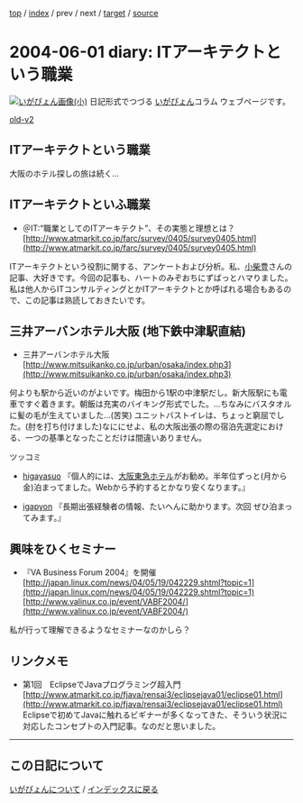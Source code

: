 [top](https://igapyon.github.io/diary/) 
 / [index](https://igapyon.github.io/diary/2004/index.html) 
 / prev 
 / next 
 / [target](https://igapyon.github.io/diary/2004/ig040601.html) 
 / [source](https://github.com/igapyon/diary/blob/gh-pages/2004/ig040601.html.src.md) 

2004-06-01 diary: ITアーキテクトという職業
=====================================================================================================
[![いがぴょん画像(小)](https://igapyon.github.io/diary/images/iga200306s.jpg "いがぴょん")](https://igapyon.github.io/diary/memo/memoigapyon.html) 日記形式でつづる [いがぴょん](https://igapyon.github.io/diary/memo/memoigapyon.html)コラム ウェブページです。

[old-v2](ig040601-orig.html)

## ITアーキテクトという職業

大阪のホテル探しの旅は続く…


## ITアーキテクトといふ職業

* ＠IT:“職業としてのITアーキテクト”、その実態と理想とは？
  [http://www.atmarkit.co.jp/farc/survey/0405/survey0405.html](http://www.atmarkit.co.jp/farc/survey/0405/survey0405.html)

ITアーキテクトという役割に関する、アンケートおよび分析。私、[小柴豊](http://www.atmarkit.co.jp/aboutus/staff/koshiba/koshiba.html)さんの記事、大好きです。今回の記事も、ハートのみぞおちにずばっとハマりました。私は他人からITコンサルティングとかITアーキテクトとか呼ばれる場合もあるので、この記事は熟読しておきたいです。

## 三井アーバンホテル大阪 (地下鉄中津駅直結)

* 三井アーバンホテル大阪
  [http://www.mitsuikanko.co.jp/urban/osaka/index.php3](http://www.mitsuikanko.co.jp/urban/osaka/index.php3)

何よりも駅から近いのがよいです。梅田から1駅の中津駅だし。新大阪駅にも電車ですぐ着きます。朝飯は充実のバイキング形式でした。…ちなみにバスタオルに髪の毛が生えていました…(苦笑) ユニットバストイレは、ちょっと窮屈でした。(肘を打ち付けました)なににせよ、私の大阪出張の際の宿泊先選定における、一つの基準となったことだけは間違いありません。

ツッコミ

* [higayasuo](http://d.hatena.ne.jp/higayasuo/) 『個人的には、[大阪東急ホテル](http://www.tokyuhotels.co.jp/ja/TH/TH_OSAKA/index.shtml)がお勧め。半年位ずっと(月から金)泊まってました。Webから予約するとかなり安くなります。』
  
* [igapyon](http://d.hatena.ne.jp/igapyon/) 『長期出張経験者の情報、たいへんに助かります。次回 ぜひ泊まってみます。』

## 興味をひくセミナー

* 『VA Business Forum 2004』を開催
  [http://japan.linux.com/news/04/05/19/042229.shtml?topic=1](http://japan.linux.com/news/04/05/19/042229.shtml?topic=1)
  [http://www.valinux.co.jp/event/VABF2004/](http://www.valinux.co.jp/event/VABF2004/)

私が行って理解できるようなセミナーなのかしら？

## リンクメモ

* 第1回　EclipseでJavaプログラミング超入門
  [http://www.atmarkit.co.jp/fjava/rensai3/eclipsejava01/eclipse01.html](http://www.atmarkit.co.jp/fjava/rensai3/eclipsejava01/eclipse01.html)
  Eclipseで初めてJavaに触れるビギナーが多くなってきた、そういう状況に対応したコンセプトの入門記事。なのだと思いました。


----------------------------------------------------------------------------------------------------

## この日記について
[いがぴょんについて](https://igapyon.github.io/diary/memo/memoigapyon.html) / [インデックスに戻る](https://igapyon.github.io/diary/idxall.html)
